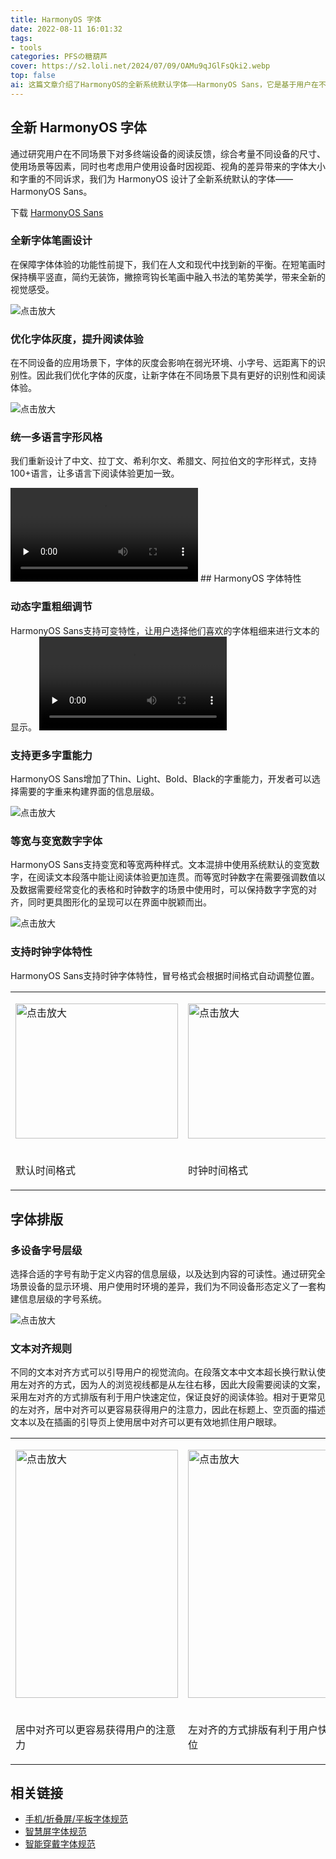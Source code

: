 ```yaml
---
title: HarmonyOS 字体
date: 2022-08-11 16:01:32
tags:
- tools
categories: PFSの糖葫芦
cover: https://s2.loli.net/2024/07/09/OAMu9qJGlFsQki2.webp
top: false
ai: 这篇文章介绍了HarmonyOS的全新系统默认字体——HarmonyOS Sans，它是基于用户在不同场景下对多终端设备的阅读反馈和需求而设计的。文章从三个方面介绍了HarmonyOS Sans的特点和优势：全新字体笔画设计，优化字体灰度，统一多语言字形风格。文章还展示了HarmonyOS Sans支持的动态字重粗细调节和更多字重能力，让用户和开发者可以根据自己的喜好和需求来选择合适的字体粗细。
---
```


## 全新 HarmonyOS 字体

通过研究用户在不同场景下对多终端设备的阅读反馈，综合考量不同设备的尺寸、使用场景等因素，同时也考虑用户使用设备时因视距、视角的差异带来的字体大小和字重的不同诉求，我们为 HarmonyOS 设计了全新系统默认的字体——HarmonyOS Sans。

下载 [HarmonyOS Sans](https://communityfile-drcn.op.hicloud.com/FileServer/getFile/cmtyPub/011/111/111/0000000000011111111.20220527115222.36009086555928047609106823953760:50530526070936:2800:E1CA794341643D6B6FFE8F1EE2DBB96B786975D088FDA18348E89FEC28135686.zip?needInitFileName=true)

### 全新字体笔画设计

在保障字体体验的功能性前提下，我们在人文和现代中找到新的平衡。在短笔画时保持横平竖直，简约无装饰，撇捺弯钩长笔画中融入书法的笔势美学，带来全新的视觉感受。

![](https://alliance-communityfile-drcn.dbankcdn.com/FileServer/getFile/cmtyPub/011/111/111/0000000000011111111.20220527115219.80308536711994378040699587642357:50530526070936:2800:5421EAA87136714E2B2A623EDCE4448313731B9B55DFE9D28F7606D3F115448B.png?needInitFileName=true?needInitFileName=true "点击放大")

### 优化字体灰度，提升阅读体验

在不同设备的应用场景下，字体的灰度会影响在弱光环境、小字号、远距离下的识别性。因此我们优化字体的灰度，让新字体在不同场景下具有更好的识别性和阅读体验。

![](https://alliance-communityfile-drcn.dbankcdn.com/FileServer/getFile/cmtyPub/011/111/111/0000000000011111111.20220527115219.79608930897197145024986615024970:50530526070936:2800:A1B12D4A8D833640907FC170BB48AB81CBEC86B56693B8490B71B145EBEA7193.png?needInitFileName=true?needInitFileName=true "点击放大")

### 统一多语言字形风格

我们重新设计了中文、拉丁文、希利尔文、希腊文、阿拉伯文的字形样式，支持100+语言，让多语言下阅读体验更加一致。

<video class="vjs-tech" id="wise_player_0_html5_api" preload="none" videoid="object473517328132" videodata="https://nsp-hicinema-mmpopenforum-drcn.obs.cn-north-2.myhuaweicloud.cn/contentsrc/import/CP180774455534414881/mos/part/0000000000011111111.20220527115221.45803810648728750516354962617568.mp4?X-Amz-Algorithm=AWS4-HMAC-SHA256&amp;X-Amz-Credential=OSP96VPTI1FTZRQCASWR%2F20220809%2Fcn-north-2%2Fs3%2Faws4_request&amp;X-Amz-Date=20220809T101344Z&amp;X-Amz-Expires=86400&amp;X-Amz-SignedHeaders=host&amp;X-Amz-Signature=7283d8539478de413b50d903ded4c5f0628ffcd2a3a029ba7a61cb9ca302c60a" tabindex="-1" role="application" src="https://nsp-hicinema-mmpopenforum-drcn.obs.cn-north-2.myhuaweicloud.cn/contentsrc/import/CP180774455534414881/mos/part/0000000000011111111.20220527115221.45803810648728750516354962617568.mp4?X-Amz-Algorithm=AWS4-HMAC-SHA256&amp;X-Amz-Credential=OSP96VPTI1FTZRQCASWR%2F20220809%2Fcn-north-2%2Fs3%2Faws4_request&amp;X-Amz-Date=20220809T101344Z&amp;X-Amz-Expires=86400&amp;X-Amz-SignedHeaders=host&amp;X-Amz-Signature=7283d8539478de413b50d903ded4c5f0628ffcd2a3a029ba7a61cb9ca302c60a"> 
</video>
## HarmonyOS 字体特性

### 动态字重粗细调节

HarmonyOS Sans支持可变特性，让用户选择他们喜欢的字体粗细来进行文本的显示。
<video class="vjs-tech" id="wise_player_1_html5_api" preload="none" videoid="object93933565913" videodata="https://nsp-hicinema-mmpopenforum-drcn.obs.cn-north-2.myhuaweicloud.cn/contentsrc/import/CP180774455534414881/mos/part/0000000000011111111.20220527115222.53748664471166332273970031964807.mp4?X-Amz-Algorithm=AWS4-HMAC-SHA256&amp;X-Amz-Credential=OSP96VPTI1FTZRQCASWR%2F20220809%2Fcn-north-2%2Fs3%2Faws4_request&amp;X-Amz-Date=20220809T101344Z&amp;X-Amz-Expires=86400&amp;X-Amz-SignedHeaders=host&amp;X-Amz-Signature=9e1eccb41b00466194fe63850b8a042de8d04e61aeeb3097ea00586c81400f19" tabindex="-1" role="application" src="https://nsp-hicinema-mmpopenforum-drcn.obs.cn-north-2.myhuaweicloud.cn/contentsrc/import/CP180774455534414881/mos/part/0000000000011111111.20220527115222.53748664471166332273970031964807.mp4?X-Amz-Algorithm=AWS4-HMAC-SHA256&amp;X-Amz-Credential=OSP96VPTI1FTZRQCASWR%2F20220809%2Fcn-north-2%2Fs3%2Faws4_request&amp;X-Amz-Date=20220809T101344Z&amp;X-Amz-Expires=86400&amp;X-Amz-SignedHeaders=host&amp;X-Amz-Signature=9e1eccb41b00466194fe63850b8a042de8d04e61aeeb3097ea00586c81400f19"> 
</video>
### 支持更多字重能力

HarmonyOS Sans增加了Thin、Light、Bold、Black的字重能力，开发者可以选择需要的字重来构建界面的信息层级。

![](https://alliance-communityfile-drcn.dbankcdn.com/FileServer/getFile/cmtyPub/011/111/111/0000000000011111111.20220527115219.67930537035791784261685548334903:50530526070936:2800:9CB08D4FA6B6EBB87F5D4A93189D5E0C7357562B1C7378231A4C994319972223.jpg?needInitFileName=true?needInitFileName=true "点击放大")

### 等宽与变宽数字字体

HarmonyOS Sans支持变宽和等宽两种样式。文本混排中使用系统默认的变宽数字，在阅读文本段落中能让阅读体验更加连贯。而等宽时钟数字在需要强调数值以及数据需要经常变化的表格和时钟数字的场景中使用时，可以保持数字字宽的对齐，同时更具图形化的呈现可以在界面中脱颖而出。

![](https://alliance-communityfile-drcn.dbankcdn.com/FileServer/getFile/cmtyPub/011/111/111/0000000000011111111.20220527115219.91047932727382394060173522337584:50530526070936:2800:48BE1DDFDB46159F4F34D09B13175334B9D898B2B35429B8B6EF8220962BC65C.jpg?needInitFileName=true?needInitFileName=true "点击放大")

### 支持时钟字体特性

HarmonyOS Sans支持时钟字体特性，冒号格式会根据时间格式自动调整位置。

<table id="ZH-CN_TOPIC_0000001157868583__table1363119153816" style="border-style: none;" class="layoutFixed idpTab"><tbody><tr id="ZH-CN_TOPIC_0000001157868583__row1436319173814"><td class="nocellnorowborder" style="border: none;" valign="top" width="50%"><p id="ZH-CN_TOPIC_0000001157868583__p16363189143817"><span><img originheight="1250" originwidth="1500" src="https://alliance-communityfile-drcn.dbankcdn.com/FileServer/getFile/cmtyPub/011/111/111/0000000000011111111.20220527115220.74344885241034394689398533644866:50530526070936:2800:D8941DD0C170CDB391224BC47DDCAE5CDF6B211707A1AAE6EC42344ADE815101.png?needInitFileName=true?needInitFileName=true" title="点击放大" width="260" height="216.66666666666669"></span></p></td><td class="cell-norowborder" style="border: none;" valign="top" width="50%"><p id="ZH-CN_TOPIC_0000001157868583__p43633913387"><span><img originheight="1250" originwidth="1500" src="https://alliance-communityfile-drcn.dbankcdn.com/FileServer/getFile/cmtyPub/011/111/111/0000000000011111111.20220527115220.85731387080054208434738006352777:50530526070936:2800:7772AC9F6628AB66771549C97874F935117744DD16C85704DF8A3AFCCD250899.png?needInitFileName=true?needInitFileName=true" title="点击放大" width="260" height="216.66666666666669"></span></p></td></tr><tr id="ZH-CN_TOPIC_0000001157868583__row183634914386"><td class="row-nocellborder" style="border: none;" valign="top" width="50%"><p id="ZH-CN_TOPIC_0000001157868583__p177054295394">默认时间格式</p></td><td class="cellrowborder" style="border: none;" valign="top" width="50%"><p id="ZH-CN_TOPIC_0000001157868583__p83711433153918">时钟时间格式</p></td></tr></tbody></table>

## 字体排版

### 多设备字号层级

选择合适的字号有助于定义内容的信息层级，以及达到内容的可读性。通过研究全场景设备的显示环境、用户使用时环境的差异，我们为不同设备形态定义了一套构建信息层级的字号系统。

![](https://alliance-communityfile-drcn.dbankcdn.com/FileServer/getFile/cmtyPub/011/111/111/0000000000011111111.20220527115220.10363404854873938380613017681008:50530526070936:2800:3B1C73B105FEDE07EFDF5F2950806C4C1C28C60698E827EA9259404DB2A5F247.jpg?needInitFileName=true?needInitFileName=true "点击放大")

### 文本对齐规则

不同的文本对齐方式可以引导用户的视觉流向。在段落文本中文本超长换行默认使用左对齐的方式，因为人的浏览视线都是从左往右移，因此大段需要阅读的文案，采用左对齐的方式排版有利于用户快速定位，保证良好的阅读体验。相对于更常见的左对齐，居中对齐可以更容易获得用户的注意力，因此在标题上、空页面的描述文本以及在插画的引导页上使用居中对齐可以更有效地抓住用户眼球。

<table id="ZH-CN_TOPIC_0000001157868583__table73804313403" style="border-style: none;" class="layoutFixed idpTab"><tbody><tr id="ZH-CN_TOPIC_0000001157868583__row83811931134017"><td class="nocellnorowborder" style="border: none;" valign="top" width="50%"><p id="ZH-CN_TOPIC_0000001157868583__p12643171462715"><span><img originheight="3292" originwidth="2160" src="https://alliance-communityfile-drcn.dbankcdn.com/FileServer/getFile/cmtyPub/011/111/111/0000000000011111111.20220527115220.31403442124580765174050401313656:50530526070936:2800:38C8F7FB409416652B919C0CB1B32BCF1601EB01ECF2B245F4590FF578FDC2B9.jpg?needInitFileName=true?needInitFileName=true" title="点击放大" width="260" height="396.25925925925924"></span></p></td><td class="cell-norowborder" style="border: none;" valign="top" width="50%"><p id="ZH-CN_TOPIC_0000001157868583__p2090783572816"><span><img originheight="3292" originwidth="2160" src="https://alliance-communityfile-drcn.dbankcdn.com/FileServer/getFile/cmtyPub/011/111/111/0000000000011111111.20220527115221.92433341960447284699663648998925:50530526070936:2800:45D53557AD49A24FC627EB8D502C7DCF776713FCF214FF00F8E0EB3752B5B17E.jpg?needInitFileName=true?needInitFileName=true" title="点击放大" width="260" height="396.25925925925924"></span></p></td></tr><tr id="ZH-CN_TOPIC_0000001157868583__row1381931114019"><td class="row-nocellborder" style="border: none;" valign="top" width="50%"><p id="ZH-CN_TOPIC_0000001157868583__p66451849194018">居中对齐可以更容易获得用户的注意力</p></td><td class="cellrowborder" style="border: none;" valign="top" width="50%"><p id="ZH-CN_TOPIC_0000001157868583__p43811431134012">左对齐的方式排版有利于用户快速定位</p></td></tr></tbody></table>

## 相关链接

+   [手机/折叠屏/平板字体规范](https://developer.harmonyos.com/cn/docs/design/des-guides/font-0000001110498550)
+   [智慧屏字体规范](https://developer.harmonyos.com/cn/docs/design/des-guides/font-0000001052449171)
+   [智能穿戴字体规范](https://developer.harmonyos.com/cn/docs/design/des-guides/fonts-0000001053221087)
